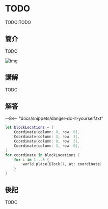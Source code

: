 # TODO

TODO:TODO

## 簡介

TODO

![img](https://imagedelivery.net/cdkaXPuFls5qlrh3GM4hfA/25f474c7-9bc0-4d77-d150-1d4f3faa0200/public)

## 講解

TODO

## 解答

--8<-- "docs/snippets/danger-do-it-yourself.txt"

```swift linenums="1"
let blockLocations = [
    Coordinate(column: 0, row: 0),
    Coordinate(column: 3, row: 3),
    Coordinate(column: 0, row: 3),
    Coordinate(column: 3, row: 0),
]
for coordinate in blockLocations {
    for i in 1...5 {
        world.place(Block(), at: coordinate)
    }
}
```

## 後記

TODO
